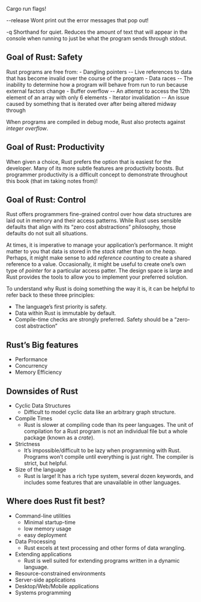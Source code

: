 Cargo run flags!

--release
  Wont print out the error messages that pop out!

-q
  Shorthand for quiet. Reduces the amount of text that will appear in the console
  when running to just be what the program sends through stdout.

## Goal of Rust: Safety

  Rust programs are free from:
    - Dangling pointers -- Live references to data that has become invalid over the course of the program
    - Data races -- The inability to determine how a program will behave from run to run because external factors change
    - Buffer overflow -- An attempt to access the 12th element of an array with only 6 elements
    - Iterator invalidation -- An issue caused by something that is iterated over after being altered midway through

When programs are compiled in debug mode, Rust also
protects against _integer overflow_.

## Goal of Rust: Productivity

When given a choice, Rust prefers the option that is easiest for the developer. Many of its more subtle features are productivity boosts. But programmer productivity is a difficult concept to demonstrate throughout this book (that im taking notes from)!

## Goal of Rust: Control

Rust offers programmers fine-grained control over how data structures are laid out in memory and their access patterns. While Rust uses sensible defaults that align with its “zero cost abstractions” philosophy, those defaults do not suit all situations.

At times, it is imperative to manage your application’s performance. It might matter to you that data is stored in the _stack_ rather than on the _heap_. Perhaps, it might make sense to add _reference counting_ to create a shared reference to a value. Occasionally, it might be useful to create one’s own type of _pointer_ for a particular access patter. The design space is large and Rust provides the tools to allow you to implement your preferred solution.

To understand why Rust is doing something the way it is, it can be helpful to refer back to these three principles:
* The language’s first priority is safety.
* Data within Rust is immutable by default.
* Compile-time checks are strongly preferred. Safety should be a “zero-cost abstraction”

## Rust’s Big features

* Performance
* Concurrency
* Memory Efficiency

## Downsides of Rust

* Cyclic Data Structures
	* Difficult to model cyclic data like an arbitrary graph structure.
* Compile Times
	* Rust is slower at compiling code than its peer languages. The unit of compilation for a Rust program is not an individual file but a whole package (known as a _crate_).
* Strictness
	* It’s impossible/difficult to be lazy when programming with Rust. Programs won’t compile until everything is just right. The compiler is strict, but helpful.
* Size of the language
	* Rust is large! It has a rich type system, several dozen keywords, and includes some features that are unavailable in other languages.

## Where does Rust fit best?

* Command-line utilities
	* Minimal startup-time
	* low memory usage
	* easy deployment
* Data Processing
	* Rust excels at text processing and other forms of data wrangling.
* Extending applications
	* Rust is well suited for extending programs written in a dynamic language.
* Resource-constrained environments
* Server-side applications
* Desktop/Web/Mobile applications
* Systems programming